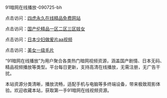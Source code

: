 91暗网在线播放-090725-bh

点击访问：<a href="https://heiliaoxwd5i8.pages.dev">四虎永久在线精品免费网站</a>

点击访问：<a href="https://heiliaowt0d7p.pages.dev">国产伦精品一区二区三区妓女</a>

点击访问：<a href="https://heiliaoga6s9v.pages.dev">日本少妇做爰片aa视频</a>

点击访问：<a href="https://heiliaoow5kzm.pages.dev">美女一级毛片</a>

“91暗网在线播放”为用户聚合各类热门暗网视频资源，涵盖国产剧情、日本无码、精品视频播放等类型。平台每日更新，支持高清在线播放，无需注册，无广告干扰。

本站资源分类清晰，播放流畅，适配手机与电脑等多终端设备，带来极致观影体验。欢迎收藏本站，获取第一手91暗网在线视频资源。

<span style="display:none;">[Canonical link](https://github.com/dungchet20250709/viv2 ）</span>
